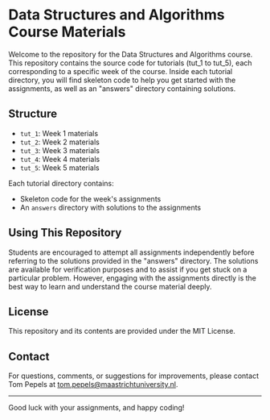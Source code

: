 # Data Structures and Algorithms Course Materials

Welcome to the repository for the Data Structures and Algorithms course. This repository contains the source code for tutorials (tut_1 to tut_5), each corresponding to a specific week of the course. Inside each tutorial directory, you will find skeleton code to help you get started with the assignments, as well as an "answers" directory containing solutions.

## Structure

- `tut_1`: Week 1 materials
- `tut_2`: Week 2 materials
- `tut_3`: Week 3 materials
- `tut_4`: Week 4 materials
- `tut_5`: Week 5 materials

Each tutorial directory contains:
- Skeleton code for the week's assignments
- An `answers` directory with solutions to the assignments

## Using This Repository

Students are encouraged to attempt all assignments independently before referring to the solutions provided in the "answers" directory. The solutions are available for verification purposes and to assist if you get stuck on a particular problem. However, engaging with the assignments directly is the best way to learn and understand the course material deeply.

## License

This repository and its contents are provided under the MIT License.

## Contact

For questions, comments, or suggestions for improvements, please contact Tom Pepels at tom.pepels@maastrichtuniversity.nl.

---

Good luck with your assignments, and happy coding!
